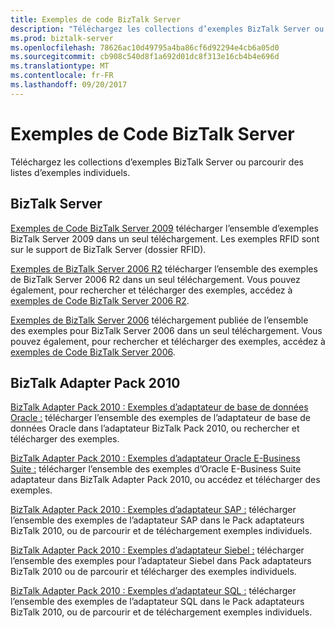 ```yaml
---
title: Exemples de code BizTalk Server
description: "Téléchargez les collections d’exemples BizTalk Server ou parcourir des listes d’exemples individuels."
ms.prod: biztalk-server
ms.openlocfilehash: 78626ac10d49795a4ba86cf6d92294e4cb6a05d0
ms.sourcegitcommit: cb908c540d8f1a692d01dc8f313e16cb4b4e696d
ms.translationtype: MT
ms.contentlocale: fr-FR
ms.lasthandoff: 09/20/2017
---
```

# <a name="biztalk-server-code-samples"></a>Exemples de Code BizTalk Server

Téléchargez les collections d’exemples BizTalk Server ou parcourir des listes d’exemples individuels.

## <a name="biztalk-server"></a>BizTalk Server

[Exemples de Code BizTalk Server 2009](http://go.microsoft.com/fwlink/?LinkId=146129 "exemples BizTalk Server 2009") télécharger l’ensemble d’exemples BizTalk Server 2009 dans un seul téléchargement. Les exemples RFID sont sur le support de BizTalk Server (dossier RFID).

[Exemples de BizTalk Server 2006 R2](http://go.microsoft.com/fwlink/?LinkId=99676 "exemples de BizTalk Server 2006 R2") télécharger l’ensemble des exemples de BizTalk Server 2006 R2 dans un seul téléchargement. Vous pouvez également, pour rechercher et télécharger des exemples, accédez à [exemples de Code BizTalk Server 2006 R2](http://go.microsoft.com/fwlink/?LinkId=109862).

[Exemples de BizTalk Server 2006](http://go.microsoft.com/fwlink/?LinkId=109522 "exemples de BizTalk Server 2006") téléchargement publiée de l’ensemble des exemples pour BizTalk Server 2006 dans un seul téléchargement. Vous pouvez également, pour rechercher et télécharger des exemples, accédez à [exemples de Code BizTalk Server 2006](http://go.microsoft.com/fwlink/?LinkId=109861).

## <a name="biztalk-adapter-pack-2010"></a>BizTalk Adapter Pack 2010

[BizTalk Adapter Pack 2010 : Exemples d’adaptateur de base de données Oracle :](https://www.microsoft.com/downloads/details.aspx?FamilyID=6cb4e1cb-6d5e-4c3d-99ce-2eb3c2df61dc "Pack adaptateurs BizTalk 2010 : exemples d’adaptateur de base de données Oracle :") télécharger l’ensemble des exemples de l’adaptateur de base de données Oracle dans l’adaptateur BizTalk Pack 2010, ou rechercher et télécharger des exemples.

[BizTalk Adapter Pack 2010 : Exemples d’adaptateur Oracle E-Business Suite :](https://www.microsoft.com/downloads/details.aspx?FamilyID=1737f531-938f-4035-beff-4059ec37a8ac "Pack adaptateurs BizTalk 2010 : exemples d’adaptateur Oracle E-Business Suite : ") télécharger l’ensemble des exemples d’Oracle E-Business Suite adaptateur dans BizTalk Adapter Pack 2010, ou accédez et télécharger des exemples.

[BizTalk Adapter Pack 2010 : Exemples d’adaptateur SAP :](https://www.microsoft.com/downloads/details.aspx?FamilyID=41acd511-0a62-4f72-b72d-0da8a872e3cb "Pack adaptateurs BizTalk 2010 : exemples d’adaptateur SAP :") télécharger l’ensemble des exemples de l’adaptateur SAP dans le Pack adaptateurs BizTalk 2010, ou de parcourir et de téléchargement exemples individuels.

[BizTalk Adapter Pack 2010 : Exemples d’adaptateur Siebel :](https://www.microsoft.com/downloads/details.aspx?FamilyID=ee0838fe-6db6-417b-8e3d-409fa3392333 "Pack adaptateurs BizTalk 2010 : exemples d’adaptateur Siebel :") télécharger l’ensemble des exemples pour l’adaptateur Siebel dans Pack adaptateurs BizTalk 2010 ou de parcourir et télécharger des exemples individuels.

[BizTalk Adapter Pack 2010 : Exemples d’adaptateur SQL :](https://www.microsoft.com/downloads/details.aspx?FamilyID=4c05e206-b50e-4cbb-87c5-e291e87762a0 "Pack adaptateurs BizTalk 2010 : exemples d’adaptateur SQL :") télécharger l’ensemble des exemples de l’adaptateur SQL dans le Pack adaptateurs BizTalk 2010, ou de parcourir et de téléchargement exemples individuels.
